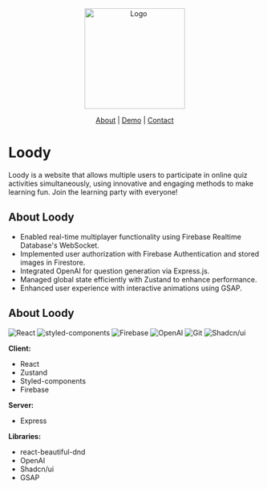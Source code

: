 <div align="center">
  <img src="https://i.imgur.com/tZYNqgb.png" alt="Logo" width="200">

  <p>
    <a href="https://github.com/melody-ing/Loody.git">About</a>
    |
    <a href="https://loody.site/">Demo</a>
    |
    <a href="m9930716@gmail.com">Contact</a>
  </p>
</div>

# Loody

Loody is a website that allows multiple users to participate in online quiz activities simultaneously, using innovative and engaging methods to make learning fun. Join the learning party with everyone!

## About Loody

- Enabled real-time multiplayer functionality using Firebase Realtime Database's WebSocket.
- Implemented user authorization with Firebase Authentication and stored images in Firestore.
- Integrated OpenAI for question generation via Express.js.
- Managed global state efficiently with Zustand to enhance performance.
- Enhanced user experience with interactive animations using GSAP.

## About Loody

![React](https://camo.githubusercontent.com/3babc94d778f96441b3a66615fb5ee88c6ed04f174ed49b04df92b071a7d0e80/68747470733a2f2f696d672e736869656c64732e696f2f62616467652f72656163742d2532333230323332612e7376673f7374796c653d666f722d7468652d6261646765266c6f676f3d7265616374266c6f676f436f6c6f723d253233363144414642)
![styled-components](https://img.shields.io/badge/STYLED--COMPONENTS-ffca28?style=for-the-badge&logo=styledcomponents&logoColor=white&color=%2338b2ac)
![Firebase](https://camo.githubusercontent.com/f34df100c34fada6dbfa7768b87a078ebbeeb932cbba71916f3f9e35e3107156/68747470733a2f2f696d672e736869656c64732e696f2f62616467652f66697265626173652d6666636132383f7374796c653d666f722d7468652d6261646765266c6f676f3d6669726562617365266c6f676f436f6c6f723d626c61636b)
![OpenAI](https://img.shields.io/badge/OpenAI-412991.svg?style=for-the-badge&logo=OpenAI&logoColor=white)
![Git](https://camo.githubusercontent.com/3d768e26ac10ba994a60ed19acd487895cc43a9cdd43e9305c2408b93136234d/68747470733a2f2f696d672e736869656c64732e696f2f62616467652f6769742d2532334630353033332e7376673f7374796c653d666f722d7468652d6261646765266c6f676f3d676974266c6f676f436f6c6f723d7768697465)
![Shadcn/ui](https://img.shields.io/badge/shadcn/ui-000000.svg?style=for-the-badge&logo=shadcn/ui&logoColor=white)

**Client:**

- React
- Zustand
- Styled-components
- Firebase

**Server:**

- Express

**Libraries:**

- react-beautiful-dnd
- OpenAI
- Shadcn/ui
- GSAP

<!-- ## Demo -->

